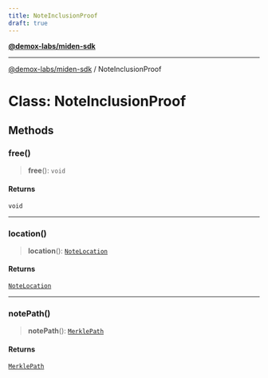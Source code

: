 ```yaml
---
title: NoteInclusionProof
draft: true
---
```


[**@demox-labs/miden-sdk**](../index)

***

[@demox-labs/miden-sdk](../index) / NoteInclusionProof

# Class: NoteInclusionProof

## Methods

### free()

> **free**(): `void`

#### Returns

`void`

***

### location()

> **location**(): [`NoteLocation`](NoteLocation)

#### Returns

[`NoteLocation`](NoteLocation)

***

### notePath()

> **notePath**(): [`MerklePath`](MerklePath)

#### Returns

[`MerklePath`](MerklePath)
